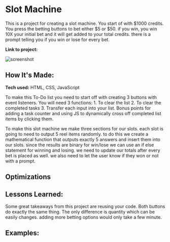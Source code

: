 # Slot Machine
This is a project for creating a slot machine. You start of with $1000 credits. You press the betting buttons to bet either $5 or $50. if you win, you win 10X your initial bet and it will get added to your total credits. there is a prompt telling you if you win or lose for every bet.

**Link to project:** 

![screenshot](img/screenshot.jpg)

## How It's Made:

**Tech used:** HTML, CSS, JavaScript

To make this To-Do list you need to start off with creating 3 buttons with event listeners. You will need 3 functions: 1. To clear the list 2. To clear the completed tasks 3. Transfer each input into your list. Bonus points for adding a task counter and using JS to dynamically cross off completed list items by clicking them.

To make this slot machine we make three sections for our slots. each slot is going to need to output 5 reel items randomly. to do this we create a mathematical function that outputs exactly 5 answers and insert them into our slots. since the results are binary for win/lose we can use an if else statement for winning and losing.  we need to update our totals after every bet is placed as well. we also need to let the user know if they won or not with a prompt. 

## Optimizations


## Lessons Learned:

Some great takeaways from this project are reusing your code. Both buttons do exactly the same thing. The only difference is quantity which can be easily changes. adding more betting options would only take a few minute.

## Examples:



